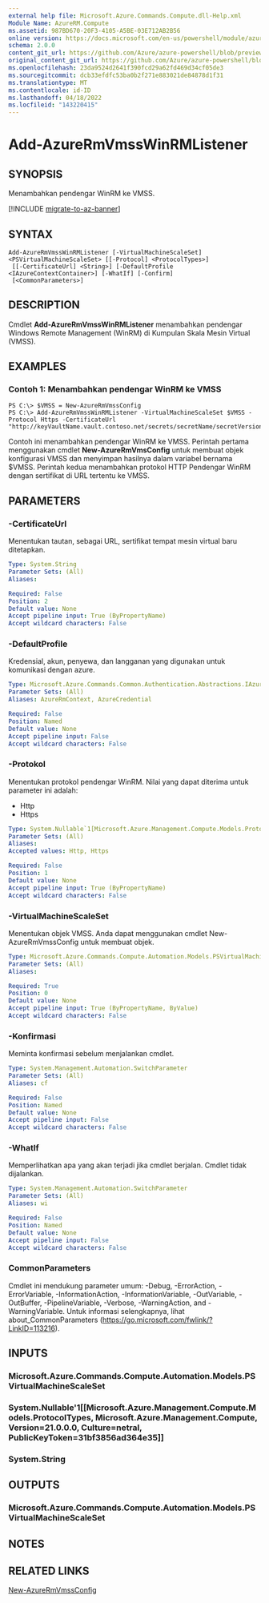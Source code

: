 ```yaml
---
external help file: Microsoft.Azure.Commands.Compute.dll-Help.xml
Module Name: AzureRM.Compute
ms.assetid: 987BD670-20F3-4105-A5BE-03E712AB2B56
online version: https://docs.microsoft.com/en-us/powershell/module/azurerm.compute/add-azurermvmsswinrmlistener
schema: 2.0.0
content_git_url: https://github.com/Azure/azure-powershell/blob/preview/src/ResourceManager/Compute/Commands.Compute/help/Add-AzureRmVmssWinRMListener.md
original_content_git_url: https://github.com/Azure/azure-powershell/blob/preview/src/ResourceManager/Compute/Commands.Compute/help/Add-AzureRmVmssWinRMListener.md
ms.openlocfilehash: 23da9524d2641f390fcd29a62fd469d34cf05de3
ms.sourcegitcommit: dcb33efdfc53ba0b2f271e883021de84878d1f31
ms.translationtype: MT
ms.contentlocale: id-ID
ms.lasthandoff: 04/18/2022
ms.locfileid: "143220415"
---
```

# Add-AzureRmVmssWinRMListener

## SYNOPSIS
Menambahkan pendengar WinRM ke VMSS.

[!INCLUDE [migrate-to-az-banner](../../includes/migrate-to-az-banner.md)]

## SYNTAX

```
Add-AzureRmVmssWinRMListener [-VirtualMachineScaleSet] <PSVirtualMachineScaleSet> [[-Protocol] <ProtocolTypes>]
 [[-CertificateUrl] <String>] [-DefaultProfile <IAzureContextContainer>] [-WhatIf] [-Confirm]
 [<CommonParameters>]
```

## DESCRIPTION
Cmdlet **Add-AzureRmVmssWinRMListener** menambahkan pendengar Windows Remote Management (WinRM) di Kumpulan Skala Mesin Virtual (VMSS).

## EXAMPLES

### Contoh 1: Menambahkan pendengar WinRM ke VMSS
```
PS C:\> $VMSS = New-AzureRmVmssConfig
PS C:\> Add-AzureRmVmssWinRMListener -VirtualMachineScaleSet $VMSS -Protocol Https -CertificateUrl "http://keyVaultName.vault.contoso.net/secrets/secretName/secretVersion"
```

Contoh ini menambahkan pendengar WinRM ke VMSS.
Perintah pertama menggunakan cmdlet **New-AzureRmVmsConfig** untuk membuat objek konfigurasi VMSS dan menyimpan hasilnya dalam variabel bernama $VMSS.
Perintah kedua menambahkan protokol HTTP Pendengar WinRM dengan sertifikat di URL tertentu ke VMSS.

## PARAMETERS

### -CertificateUrl
Menentukan tautan, sebagai URL, sertifikat tempat mesin virtual baru ditetapkan.

```yaml
Type: System.String
Parameter Sets: (All)
Aliases:

Required: False
Position: 2
Default value: None
Accept pipeline input: True (ByPropertyName)
Accept wildcard characters: False
```

### -DefaultProfile
Kredensial, akun, penyewa, dan langganan yang digunakan untuk komunikasi dengan azure.

```yaml
Type: Microsoft.Azure.Commands.Common.Authentication.Abstractions.IAzureContextContainer
Parameter Sets: (All)
Aliases: AzureRmContext, AzureCredential

Required: False
Position: Named
Default value: None
Accept pipeline input: False
Accept wildcard characters: False
```

### -Protokol
Menentukan protokol pendengar WinRM.
Nilai yang dapat diterima untuk parameter ini adalah:
- Http
- Https

```yaml
Type: System.Nullable`1[Microsoft.Azure.Management.Compute.Models.ProtocolTypes]
Parameter Sets: (All)
Aliases:
Accepted values: Http, Https

Required: False
Position: 1
Default value: None
Accept pipeline input: True (ByPropertyName)
Accept wildcard characters: False
```

### -VirtualMachineScaleSet
Menentukan objek VMSS.
Anda dapat menggunakan cmdlet New-AzureRmVmssConfig untuk membuat objek.

```yaml
Type: Microsoft.Azure.Commands.Compute.Automation.Models.PSVirtualMachineScaleSet
Parameter Sets: (All)
Aliases:

Required: True
Position: 0
Default value: None
Accept pipeline input: True (ByPropertyName, ByValue)
Accept wildcard characters: False
```

### -Konfirmasi
Meminta konfirmasi sebelum menjalankan cmdlet.

```yaml
Type: System.Management.Automation.SwitchParameter
Parameter Sets: (All)
Aliases: cf

Required: False
Position: Named
Default value: None
Accept pipeline input: False
Accept wildcard characters: False
```

### -WhatIf
Memperlihatkan apa yang akan terjadi jika cmdlet berjalan. Cmdlet tidak dijalankan.

```yaml
Type: System.Management.Automation.SwitchParameter
Parameter Sets: (All)
Aliases: wi

Required: False
Position: Named
Default value: None
Accept pipeline input: False
Accept wildcard characters: False
```

### CommonParameters
Cmdlet ini mendukung parameter umum: -Debug, -ErrorAction, -ErrorVariable, -InformationAction, -InformationVariable, -OutVariable, -OutBuffer, -PipelineVariable, -Verbose, -WarningAction, and -WarningVariable. Untuk informasi selengkapnya, lihat about_CommonParameters (https://go.microsoft.com/fwlink/?LinkID=113216).

## INPUTS

### Microsoft.Azure.Commands.Compute.Automation.Models.PSVirtualMachineScaleSet

### System.Nullable'1[[Microsoft.Azure.Management.Compute.Models.ProtocolTypes, Microsoft.Azure.Management.Compute, Version=21.0.0.0, Culture=netral, PublicKeyToken=31bf3856ad364e35]]

### System.String

## OUTPUTS

### Microsoft.Azure.Commands.Compute.Automation.Models.PSVirtualMachineScaleSet

## NOTES

## RELATED LINKS

[New-AzureRmVmssConfig](./New-AzureRmVmssConfig.md)


